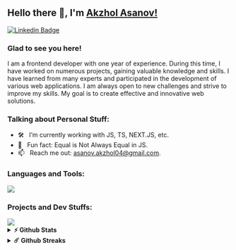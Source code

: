 ## Hello there 👋, I'm [Akzhol Asanov!](https://github.com/theakzhol/)

[![Linkedin Badge](https://img.shields.io/badge/-LinkedIn-0e76a8?style=flat-square&logo=Linkedin&logoColor=white)](http://linkedin.com/in/akzhol-asanov-241456280)

### Glad to see you here!

I am a frontend developer with one year of experience. During this time, I have worked on numerous projects, gaining valuable knowledge and skills. I have learned from many experts and participated in the development of various web applications. I am always open to new challenges and strive to improve my skills. My goal is to create effective and innovative web solutions.

### Talking about Personal Stuff:

- 🛠 &nbsp; I’m currently working with JS, TS, NEXT.JS, etc.
- 👾 &nbsp; Fun fact: Equal is Not Always Equal in JS.
- 📫 &nbsp; Reach me out: asanov.akzhol04@gmail.com.

### Languages and Tools:

<div>
  <a href="https://github.com/akzholasanov?tab=repositories">
    <img src="https://skillicons.dev/icons?i=html,css,js,ts,react,next,vite,sass,tailwind,git,firebase,npm" />
  </a>
</p>
</div>

### Projects and Dev Stuffs:

<img src="https://github-profile-summary-cards.vercel.app/api/cards/profile-details?username=akzholasanov&theme=github_dark" />

<details>
  <summary><b>⚡ Github Stats</b></summary>

  <br />
  <img height="180em" src="https://github-readme-stats.vercel.app/api?username=akzholasanov&show_icons=true&hide_border=true&&count_private=true&include_all_commits=true" />
  <img height="180em" src="https://github-readme-stats.vercel.app/api/top-langs/?username=akzholasanov&exclude_repo=KNN-Image-Classification&show_icons=true&hide_border=true&layout=compact&langs_count=8"/>
</details>

<details>
  <summary><b>☄️ Github Streaks</b></summary>

  <br />
  [![GitHub Streak](https://github-readme-streak-stats.herokuapp.com?user=akzholasanov&theme=highcontrast&hide_border=true)](https://git.io/streak-stats)
</details>

#
